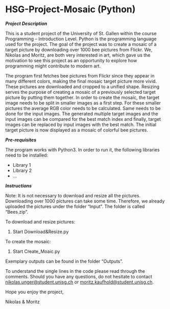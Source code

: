 # HSG-Project-Mosaic (Python)
***Project Description***

This is a student project of the University of St. Gallen within the course Programming – Introduction Level. Python is the programming language used for the project. The goal of the project was to create a mosaic of a target picture by downloading over 1000 bee pictures from Flickr. We, Nikolas and Moritz, are both very interested in art, which gave us the motivation to see this project as an opportunity to explore how programming might contribute to modern art.

The program first fetches bee pictures from Flickr since they appear in many different colors, making the final mosaic target picture more vivid. These pictures are downloaded and cropped to a unified shape. Resizing serves the purpose of creating a mosaic of a previously selected target picture by putting them together. In order to create the mosaic, the target image needs to be split in smaller images as a first step. For these smaller pictures the average RGB color needs to be calculated. Same needs to be done for the input images. The generated multiple target images and the input images can be compared for the best match index and finally, target images can be replaced by input images with the best match. The initial target picture is now displayed as a mosaic of colorful bee pictures.

***Pre-requisites***

The program works with Python3.
In order to run it, the following libraries need to be installed:
-	Library 1
-	Library 2
-	…

***Instructions***

Note: It is not necessary to download and resize all the pictures. Downloading over 1000 pictures can take some time. Therefore, we already uploaded the pictures under the folder “Input”. The folder is called “Bees.zip”. 

To download and resize pictures:
1.	Start Download&Resize.py

To create the mosaic:
1.	Start Create_Moaic.py

Exemplary outputs can be found in the folder “Outputs”.




To understand the single lines in the code please read through the comments. Should you have any questions, do not hesitate to contact nikolas.unger@student.unisg.ch or moritz.kaufhold@student.unisg.ch.

Hope you enjoy the project,

Nikolas & Moritz
